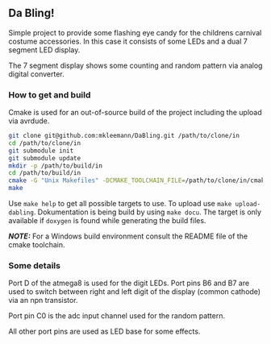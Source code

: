 ## Da Bling!
Simple project to provide some flashing eye candy for the childrens
carnival costume accessories. In this case it consists of some LEDs
and a dual 7 segment LED display.

The 7 segment display shows some counting and random pattern via
analog digital converter.

### How to get and build
Cmake is used for an out-of-source build of the project including
the upload via avrdude.

```bash
git clone git@github.com:mkleemann/DaBling.git /path/to/clone/in
cd /path/to/clone/in
git submodule init
git submodule update
mkdir -p /path/to/build/in
cd /path/to/build/in
cmake -G "Unix Makefiles" -DCMAKE_TOOLCHAIN_FILE=/path/to/clone/in/cmake/generic-gcc-avr.cmake /path/to/clone/in
make
```

Use `make help` to get all possible targets to use. To upload use
`make upload-dabling`. Dokumentation is being build by using
`make docu`. The target is only available if `doxygen` is found
while generating the build files.

***NOTE:***
For a Windows build environment consult the README file of the cmake
toolchain.

### Some details
Port D of the atmega8 is used for the digit LEDs. Port pins B6 and B7
are used to switch between right and left digit of the display
(common cathode) via an npn transistor.

Port pin C0 is the adc input channel used for the random pattern.

All other port pins are used as LED base for some effects.

